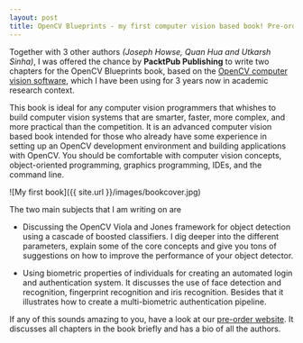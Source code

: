 ```yaml
---
layout: post
title: OpenCV Blueprints - my first computer vision based book! Pre-order now!
---
```


Together with 3 other authors *(Joseph Howse, Quan Hua and Utkarsh Sinha)*, I was offered the chance by **PacktPub Publishing** to write two chapters for the OpenCV Blueprints book, based on the [OpenCV computer vision software](http://opencv.org/), which I have been using for 3 years now in academic research context. 

This book is ideal for any computer vision programmers that whishes to build computer vision systems that are smarter, faster, more complex, and more practical than the competition. It is an advanced computer vision based book intended for those who already have some experience in setting up an OpenCV development environment and building applications with OpenCV. You should be comfortable with computer vision concepts, object-oriented programming, graphics programming, IDEs, and the command line.

![My first book]({{ site.url }}/images/bookcover.jpg)

The two main subjects that I am writing on are

* Discussing the OpenCV Viola and Jones framework for object detection using a cascade of boosted classifiers. I dig deeper into the different parameters, explain some of the core concepts and give you tons of suggestions on how to improve the performance of your object detector.

* Using biometric properties of individuals for creating an automated login and authentication system. It discusses the use of face detection and recognition, fingerprint recognition and iris recognition. Besides that it illustrates how to create a multi-biometric authentication pipeline.

If any of this sounds amazing to you, have a look at our [pre-order website](https://www.packtpub.com/application-development/opencv-blueprints). It discusses all chapters in the book briefly and has a bio of all the authors.

